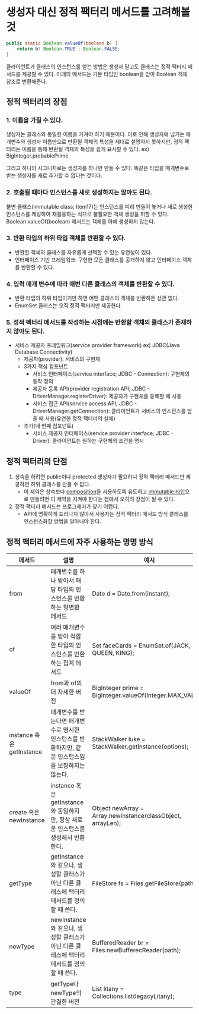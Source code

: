 # 생성자 대신 정적 팩터리 메서드를 고려해볼 것
```java
public static Boolean valueOf(boolean b) {
    return b? Boolean.TRUE : Boolean.FALSE;
}
```
클라이언트가 클래스의 인스턴스를 얻는 방법은 생성자 말고도 클래스는 정적 팩터리 메서드를 제공할 수 있다. 아래의 메서드는 기본 타입인 boolean을 받아 Boolean 객체 참조로 변환해준다.

## 정적 팩터리의 장점
### 1. 이름을 가질 수 있다.</br>
생성자는 클래스와 동일한 이름을 가져야 하기 때문이다. 이로 인해 생성자에 넘기는 매개변수와 생성자 이름만으로 반환될 객체의 특성을 제대로 설명하지 못하지만, 정적 팩터리는 이름을 통해 반환될 객체의 특성을 쉽게 묘사할 수 있다. ex) BigInteger.probablePrime

그리고 하나의 시그니처로는 생성자를 하나만 만들 수 있다. 똑같은 타입을 매개변수로 받는 생성자를 새로 추가할 수 없다는 것이다.
### 2. 호출될 때마다 인스턴스를 새로 생성하지는 않아도 된다.
불변 클래스(immutable class; Item17)는 인스턴스를 미리 만들어 놓거나 새로 생성한 인스턴스를 캐싱하여 재활용하는 식으로 불필요한 객체 생성을 피할 수 있다. Boolean.valueOf(boolean) 메서드는 객체를 아예 생성하지 않는다.

### 3. 반환 타입의 하위 타입 객체를 반환할 수 있다.
- 반환할 객체의 클래스를 자유롭게 선택할 수 있는 유연성이 있다. 
- 인터페이스 기반 프레임워크: 구현한 모든 클래스를 공개하지 않고 인터페이스 객체를 반환할 수 있다. 

### 4. 입력 매개 변수에 따라 매번 다른 클래스의 객체를 반환할 수 있다.
- 반환 타입의 하위 타입이기만 하면 어떤 클래스의 객체를 반환하든 상관 없다.
- EnumSet 클래스는 오직 정적 팩터리만 제공한다.

### 5. 정적 펙터리 메서드를 작성하는 시점에는 반환할 객체의 클래스가 존재하지 않아도 된다.
- 서비스 제공자 프레임워크(service provider framework) ex) JDBC(Java Database Connectivity)
  - 제공자(provider): 서비스의 구현체
  - 3가지 핵심 컴포넌트
    - 서비스 인터페이스(service interface; JDBC - Connection): 구현체의 동작 정의
    - 제공자 등록 API(provider registration API; JDBC - DriverManager.registerDriver): 제공자가 구현체를 등록할 때 사용
    - 서비스 접근 API(service access API; JDBC - DriverManager.getConnection): 클라이언트가 서비스의 인스턴스를 얻을 때 사용(유연한 정적 팩터리의 실체)
  - 추가(네 번째 컴포넌트)
    - 서비스 제공자 인터페이스(service provider interface; JDBC - Driver): 클라이언트는 원하는 구현체의 조건을 명시

## 정적 팩터리의 단점
1. 상속을 하려면 public이나 protected 생성자가 필요하니 정적 팩터리 메서드만 제공하면 하위 클래스를 만들 수 없다.
   - 이 제약은 상속보다 [composition](https://github.com/ikkjun/Effective_Java/blob/main/Item18.md)을 사용하도록 유도하고 [immutable 타입](https://github.com/ikkjun/Effective_Java/blob/main/Item17.md)으로 만들려면 이 제약을 지켜야 한다는 점에서 오히려 장점이 될 수 있다.
2. 정적 팩터리 메서드는 프로그래머가 찾기 어렵다.
   - API에 명확하게 드러나지 않아서 사용자는 정적 팩터리 메서드 방식 클래스를 인스턴스화할 방법을 알아내야 한다.

## 정적 팩터리 메서드에 자주 사용하는 명명 방식
| 메서드                    | 설명                                                       | 예시                                                          |
|------------------------|----------------------------------------------------------|-------------------------------------------------------------|
| from                   | 매개변수를 하나 받아서 해당 타입의 인스턴스를 반환하는 형변환 메서드                   | Date d = Date.from(instant);                                |
| of                     | 여러 매개변수를 받아 적합한 타입의 인스턴스를 반환하는 집계 메서드                    | Set<Rank> faceCards = EnumSet.of(JACK, QUEEN, KING);        |
| valueOf                | from과 of의 더 자세한 버전                                       | BigInteger prime = BigInteger.valueOf(Integer.MAX_VALUE);   |
| instance 혹은 getInstance| 매개변수를 받는다면 매개변수로 명시한 인스턴스를 반환하지만, 같은 인스턴스임을 보장하지는 않는다.   | StackWalker luke = StackWalker.getInstance(options);        |
| create 혹은 newInstance  |instance 혹은 getInstance와 동일하지만, 항상 새로운 인스턴스를 생성해서 반환한다.| Object newArray = Array.newInstance(classObject, arrayLen); |
|getType| getInstance와 같으나, 생성할 클래스가 아닌 다른 클래스에 팩터리 메서드를 정의할 때 쓴다. | FileStore fs = Files.getFileStore(path);                    |
|newType| newInstance와 같으나, 생성할 클래스가 아닌 다른 클래스에 팩터리 메서드를 정의할 때 쓴다. | BufferedReader br = Files.newBufferecReader(path);          |
|type| getType나 newType의 간결한 버전                                 |List<Complaint> litany = Collections.list(legacyLitany);|